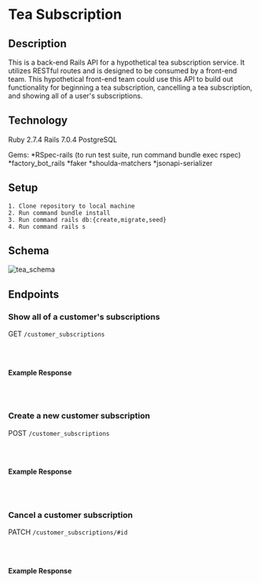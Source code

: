 # Tea Subscription

## Description

This is a back-end Rails API for a hypothetical tea subscription service. It utilizes RESTful routes and is designed to be consumed by a front-end team. This hypothetical front-end team could use this API to build out functionality for beginning a tea subscription, cancelling a tea subscription, and showing all of a user's subscriptions.

## Technology

Ruby 2.7.4
Rails 7.0.4
PostgreSQL

Gems:
*RSpec-rails (to run test suite, run command bundle exec rspec)
*factory_bot_rails
*faker
*shoulda-matchers
*jsonapi-serializer

## Setup

 ``` 
1. Clone repository to local machine
2. Run command bundle install
3. Run command rails db:{create,migrate,seed}
4. Run command rails s
 ``` 

## Schema

![tea_schema](https://user-images.githubusercontent.com/106977961/212401300-c2e56d59-d358-4899-a0e9-f3842a71b6eb.PNG)


## Endpoints

### Show all of a customer's subscriptions

GET `/customer_subscriptions`

```



```

#### Example Response

```



```

### Create a new customer subscription

POST `/customer_subscriptions`

```



```

#### Example Response

```



```

### Cancel a customer subscription

PATCH `/customer_subscriptions/#id`

```



```

#### Example Response

```



```

